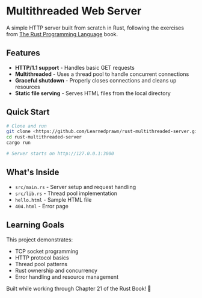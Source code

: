 # Multithreaded Web Server

A simple HTTP server built from scratch in Rust, following the exercises from [The Rust Programming Language](https://doc.rust-lang.org/book/) book.

## Features

- **HTTP/1.1 support** - Handles basic GET requests
- **Multithreaded** - Uses a thread pool to handle concurrent connections
- **Graceful shutdown** - Properly closes connections and cleans up resources
- **Static file serving** - Serves HTML files from the local directory

## Quick Start

```bash
# Clone and run
git clone <https://github.com/Learnedprawn/rust-multithreaded-server.git>
cd rust-multithreaded-server
cargo run

# Server starts on http://127.0.0.1:3000
```

## What's Inside

- `src/main.rs` - Server setup and request handling
- `src/lib.rs` - Thread pool implementation
- `hello.html` - Sample HTML file
- `404.html` - Error page

## Learning Goals

This project demonstrates:
- TCP socket programming
- HTTP protocol basics
- Thread pool patterns
- Rust ownership and concurrency
- Error handling and resource management

Built while working through Chapter 21 of the Rust Book! 🦀

